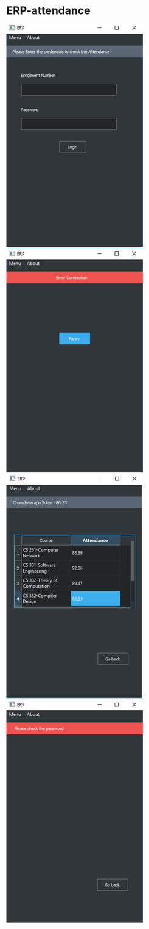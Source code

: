 # ERP-attendance
![login](https://github.com/srikar0896/ERP-attendance/blob/master/Screenshot%20(103).png)
![login](https://github.com/srikar0896/ERP-attendance/blob/master/Screenshot%20(104).png)
![login](https://github.com/srikar0896/ERP-attendance/blob/master/Screenshot%20(105).png)
![login](https://github.com/srikar0896/ERP-attendance/blob/master/Screenshot%20(106).png)
